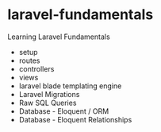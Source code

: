 # laravel-fundamentals

Learning Laravel Fundamentals
- setup
- routes
- controllers
- views
- laravel blade templating engine
- Laravel Migrations
- Raw SQL Queries
- Database - Eloquent / ORM
- Database - Eloquent Relationships